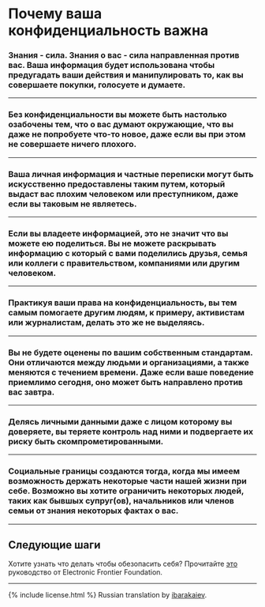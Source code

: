 # Почему ваша конфиденциальность важна

### Знания - сила. Знания о вас - сила направленная против вас. Ваша информация будет использована чтобы предугадать ваши действия и манипулировать то, как вы совершаете покупки, голосуете и думаете.

---
### Без конфиденциальности вы можете быть настолько озабочены тем, что о вас думают окружающие, что вы даже не попробуете что-то новое, даже если вы при этом не совершаете ничего плохого.

---
### Ваша личная информация и частные переписки могут быть искусственно предоставлены таким путем, который выдаст вас плохим человеком или преступником, даже если вы таковым не являетесь.

---
### Если вы владеете информацией, это не значит что вы можете ею поделиться. Вы не можете раскрывать информацию с который с вами поделились друзья, семья или коллеги с правительством, компаниями или другим человеком.

---
### Практикуя ваши права на конфиденциальность, вы тем самым помогаете другим людям, к примеру, активистам или журналистам, делать это же не выделяясь.

---
### Вы не будете оценены по вашим собственным стандартам. Они отличаются между людьми и организациями, а также меняются с течением времени. Даже если ваше поведение приемлимо сегодня, оно может быть направлено против вас завтра.

---
### Делясь личными данными даже с лицом которому вы доверяете, вы теряете контроль над ними и подвергаете их риску быть скомпрометированными.

---
### Социальные границы создаются тогда, когда мы имеем возможность держать некоторые части нашей жизни при себе. Возможно вы хотите ограничить некоторых людей, таких как бывшых супруг(ов), начальников или членов семьи от знания некоторых фактах о вас.
-----

## Следующие шаги
Хотите узнать что делать чтобы обезопасить себя? Прочитайте [это](https://ssd.eff.org/) руководство от Electronic Frontier Foundation.

-----
{% include license.html %} Russian translation by [ibarakaiev](https://github.com/ibarakaiev).
